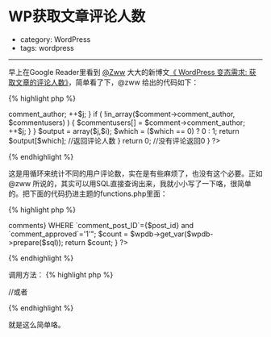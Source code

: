 # WP获取文章评论人数
- category: WordPress
- tags: wordpress

---

早上在Google Reader里看到 [@Zww](http://zww.me) 大大的新博文[《 WordPress 变态需求: 获取文章的评论人数》](http://zww.me/archives/25613)，简单看了下，@zww 给出的代码如下：

{% highlight php %}
<?php
    /* 获取文章的评论人数 by zwwooooo | zww.me */
    function zfunc_comments_users($postid=0,$which=0) {
	   $comments = get_comments('status=approve&post_id='.$postid); //获取文章的所有评论
	   if ($comments) {
		  $i=0; $j=0; $commentusers=array();
		  foreach ($comments as $comment) {
		      ++$i;
			  if ($i==1) { $commentusers[] = $comment->comment_author; ++$j; }
			  if ( !in_array($comment->comment_author, $commentusers) ) {
			     $commentusers[] = $comment->comment_author;
				 ++$j;
			 }
		  }
		  $output = array($j,$i);
		  $which = ($which == 0) ? 0 : 1;
		  return $output[$which]; //返回评论人数
	   }
	   return 0; //没有评论返回0
    }
?>
{% endhighlight %}

这是用循环来统计不同的用户评论数，实在是有些麻烦了，也没有这个必要。正如 @zww 所说的，其实可以用SQL直接查询出来，我就小小写了一下咯，很简单的。把下面的代码扔进主题的functions.php里面：

{% highlight php %}
<?php
    function comment_users($post_id = NULL) {
        if(!$post_id)
            $post_id = get_the_ID();
        global $wpdb;
        $sql = "SELECT COUNT(DISTINCT  `comment_author_email`) FROM {$wpdb->comments} WHERE `comment_post_ID`={$post_id} and `comment_approved`='1'";
        $count = $wpdb->get_var($wpdb->prepare($sql));
        return $count;
    }
?>
{% endhighlight %}

调用方法：
{% highlight php %}
<?php echo comment_users(); ?> //或者<?php comment_users(get_the_ID()); ?>
{% endhighlight %}

就是这么简单咯。